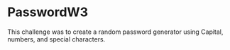 # PasswordW3
This challenge was to create a random password generator using Capital, numbers, and special characters. 
